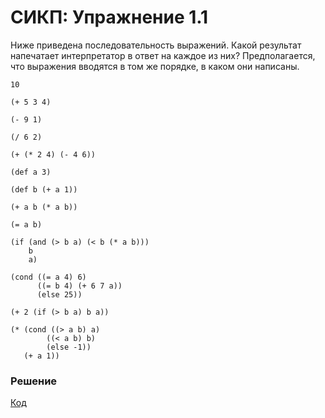 # СИКП: Упражнение 1.1
Ниже приведена последовательность выражений. Какой результат напечатает интерпретатор в ответ на каждое из них? Предполагается, что выражения вводятся в том же порядке, в каком они написаны.

```
10

(+ 5 3 4)

(- 9 1)

(/ 6 2)

(+ (* 2 4) (- 4 6))

(def a 3)

(def b (+ a 1))

(+ a b (* a b))

(= a b)

(if (and (> b a) (< b (* a b)))
    b
    a)

(cond ((= a 4) 6)
      ((= b 4) (+ 6 7 a))
      (else 25))

(+ 2 (if (> b a) b a))

(* (cond ((> a b) a)
        ((< a b) b)
        (else -1))
   (+ a 1))
```

### Решение
[Код](../../../src/exercise/1/1.1.clj)